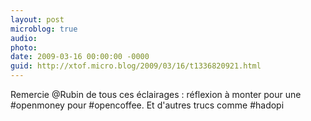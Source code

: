 ```yaml
---
layout: post
microblog: true
audio: 
photo: 
date: 2009-03-16 00:00:00 -0000
guid: http://xtof.micro.blog/2009/03/16/t1336820921.html
---
```

Remercie @Rubin de tous ces éclairages : réflexion à monter pour une #openmoney pour #opencoffee. Et d'autres trucs comme #hadopi
